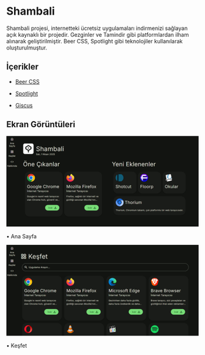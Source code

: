 ﻿
# Shambali

Shambali projesi, internetteki ücretsiz uygulamaları indirmenizi sağlayan açık kaynaklı bir projedir. Gezginler ve Tamindir gibi platformlardan ilham alınarak geliştirilmiştir. Beer CSS, Spotlight gibi teknolojiler kullanılarak oluşturulmuştur.


## İçerikler

* [Beer CSS](https://github.com/beercss/beercss)

* [Spotlight](https://github.com/nextapps-de/spotlight)

* [Giscus](https://github.com/giscus/giscus)

## Ekran Görüntüleri

 ![Ana Sayfa](https://raw.githubusercontent.com/shambali/shambali.github.io/refs/heads/main/docs/screenshot.png)

•  Ana Sayfa

 ![Keşfet](https://raw.githubusercontent.com/shambali/shambali.github.io/refs/heads/main/docs/screenshot2.png)

• Keşfet
